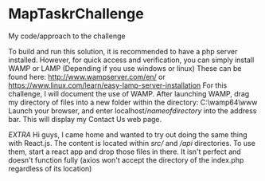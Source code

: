 # MapTaskrChallenge
My code/approach to the challenge

To build and run this solution, it is recommended to have a php server installed.
However, for quick access and verification, you can simply install WAMP or LAMP (Depending if you use windows or linux)
These can be found here: http://www.wampserver.com/en/ or https://www.linux.com/learn/easy-lamp-server-installation
For this challenge, I will document the use of WAMP.
After launching WAMP, drag my directory of files into a new folder within the directory: C:\wamp64\www\
Launch your browser, and enter localhost/*nameofdirectory* into the address bar.
This will display my Contact Us web page.

*EXTRA*
Hi guys,
I came home and wanted to try out doing the same thing with React.js.
The content is located within *src/* and */api* directories.
To use them, start a react app and drop those files in there.
It isn't perfect and doesn't function fully (axios won't accept the directory of the index.php regardless of its location)
